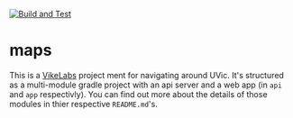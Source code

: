 [![Build and Test](https://github.com/MarcusDunn/maps/actions/workflows/docker-test.yml/badge.svg)](https://github.com/MarcusDunn/maps/actions/workflows/docker-test.yml)
# maps

This is a [VikeLabs](https://www.vikelabs.ca/) project ment for navigating around UVic. It's structured as a multi-module gradle project with an api server and a web app (in `api` and `app` respectivly). You can find out more about the details of those modules in thier respective `README.md`'s.
